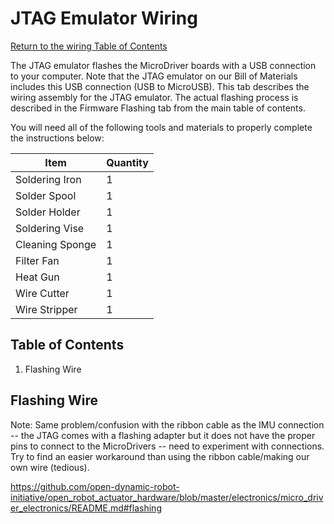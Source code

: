 # JTAG Emulator Wiring
[Return to the wiring Table of Contents](https://github.com/EmiliaPsacharopoulos/Quadruped-8dof-Robot/tree/main/Wiring#table-of-contents)

The JTAG emulator flashes the MicroDriver boards with a USB connection to your computer. Note that the JTAG emulator on our Bill of Materials includes this USB connection (USB to MicroUSB). This tab describes the wiring assembly for the JTAG emulator. The actual flashing process is described in the Firmware Flashing tab from the main table of contents. 

You will need all of the following tools and materials to properly complete the instructions below:

| Item | Quantity | 
| --- | --- |
| Soldering Iron | 1 |
| Solder Spool | 1 |
| Solder Holder | 1 |
| Soldering Vise | 1 |
| Cleaning Sponge | 1 |
| Filter Fan | 1 |
| Heat Gun | 1 |
| Wire Cutter | 1 |
| Wire Stripper | 1 |



## Table of Contents
1. Flashing Wire 

## Flashing Wire
Note: Same problem/confusion with the ribbon cable as the IMU connection -- the JTAG comes with a flashing adapter but it does not have the proper pins to connect to the MicroDrivers -- need to experiment with connections. Try to find an easier workaround than using the ribbon cable/making our own wire (tedious).

https://github.com/open-dynamic-robot-initiative/open_robot_actuator_hardware/blob/master/electronics/micro_driver_electronics/README.md#flashing
